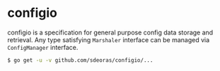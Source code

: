 # configio
configio is a specification for general purpose config data storage and retrieval.
Any type satisfying `Marshaler` interface can be managed via `ConfigManager` interface.

```bash
$ go get -u -v github.com/sdeoras/configio/...
```
